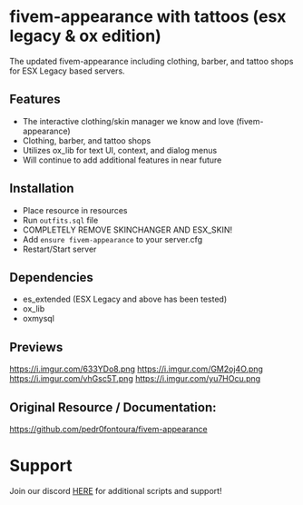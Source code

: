 # fivem-appearance with tattoos (esx legacy & ox edition)

The updated fivem-appearance including clothing, barber, and tattoo shops for ESX Legacy based servers.

## Features
- The interactive clothing/skin manager we know and love (fivem-appearance)
- Clothing, barber, and tattoo shops
- Utilizes ox_lib for text UI, context, and dialog menus
- Will continue to add additional features in near future

## Installation
- Place resource in resources
- Run `outfits.sql` file
- COMPLETELY REMOVE SKINCHANGER AND ESX_SKIN!
- Add `ensure fivem-appearance` to your server.cfg
- Restart/Start server

## Dependencies
- es_extended (ESX Legacy and above has been tested)
- ox_lib
- oxmysql

## Previews
https://i.imgur.com/633YDo8.png
https://i.imgur.com/GM2oj4O.png
https://i.imgur.com/vhGsc5T.png
https://i.imgur.com/yu7HOcu.png

## Original Resource / Documentation:
https://github.com/pedr0fontoura/fivem-appearance

# Support
Join our discord <a href='https://discord.gg/XJFNyMy3Bv'>HERE</a> for additional scripts and support!
